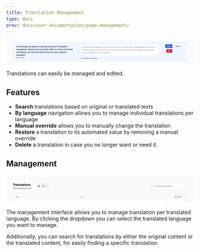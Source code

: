 ```yaml
---
title: Translation Management
type: docs
prev: docs/user-documentation/page-management/
---
```


![edit-translation.png](edit-translation.png)

Translations can easily be managed and edited. 

## Features

* **Search** translations based on original or translated texts
* **By language** navigation allows you to manage individual translations per language
* **Manual override** allows you to manually change the translation
* **Restore** a translation to its automated value by removing a manual override
* **Delete** a translation in case you no longer want or need it.

## Management

![translation-per-language.png](translation-per-language.png)

The management interface allows you to manage translation per translated language. By clicking the dropdown you can select the translated language you want to manage.

Additionally, you can search for translations by either the original content or the translated content, for easily finding a specific translation.
